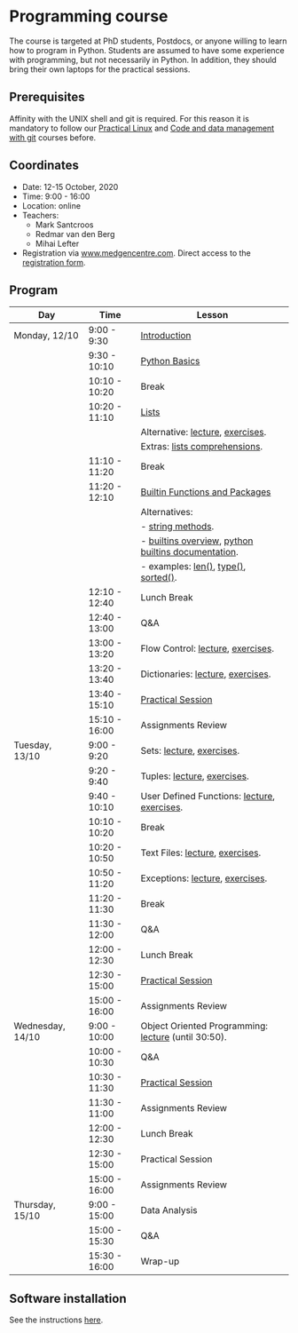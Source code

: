 Programming course
==================

The course is targeted at PhD students, Postdocs, or anyone willing to learn
how to program in Python. Students are assumed to have some experience with
programming, but not necessarily in Python. In addition, they should bring
their own laptops for the practical sessions.

## Prerequisites

Affinity with the UNIX shell and git is required. For this reason it is
mandatory to follow our
[Practical Linux](https://git.lumc.nl/courses/practical-linux-course)
and [Code and data management with git](https://git.lumc.nl/courses/gitcourse)
courses before.

## Coordinates

- Date: 12-15 October, 2020
- Time: 9:00 - 16:00
- Location: online
- Teachers:
  - Mark Santcroos
  - Redmar van den Berg
  - Mihai Lefter
- Registration via www.medgencentre.com. Direct access to the
[registration form](https://forms.lumc.nl/lumc2/PYTHONcourse).

Program
-------

| Day              |  Time         | Lesson                                                      |
|------------------|---------------|-------------------------------------------------------------|
| Monday, 12/10    | 9:00 - 9:30   | [Introduction][introduction]                                |
|                  | 9:30 - 10:10  | [Python Basics][basics]                                     |
|                  | 10:10 - 10:20 | Break                                                       |
|                  | 10:20 - 11:10 | [Lists][lists]                                              |
|                  |               | Alternative: [lecture][lists_socratica], [exercises][exercises_lists].|
|                  |               | Extras: [lists comprehensions][lists_comprehension].|
|                  | 11:10 - 11:20 | Break                                                       |
|                  | 11:20 - 12:10 | [Builtin Functions and Packages][builtins]                  |
|                  |               | Alternatives:                                               |
|                  |               | - [string methods][string_methods].                         |
|                  |               | - [builtins overview][builtins_overview], [python builtins documentation](https://docs.python.org/3/library/functions.html).|
|                  |               | - examples: [len()](https://www.youtube.com/watch?v=vV8faG_eLlw&list=PL4eU-_ytIUt_s4S9aZ6rLoP7aAUkj66gx&index=39), [type()](https://www.youtube.com/watch?v=25lXfMjkJTQ&list=PL4eU-_ytIUt_s4S9aZ6rLoP7aAUkj66gx&index=67), [sorted()](https://www.youtube.com/watch?v=t3Ot06TRspg&list=PL4eU-_ytIUt_s4S9aZ6rLoP7aAUkj66gx&index=61).  |
|                  | 12:10 - 12:40 | Lunch Break                                                 |
|                  | 12:40 - 13:00 | Q&A                                                         |
|                  | 13:00 - 13:20 | Flow Control: [lecture][flow_control_external], [exercises][exercises_flow_control].|
|                  | 13:20 - 13:40 | Dictionaries: [lecture][dictionaries_external], [exercises][exercises_dictionaries].|
|                  | 13:40 - 15:10 | [Practical Session](https://classroom.github.com/a/w4GAzuFt)|
|                  | 15:10 - 16:00 | Assignments Review                                          |
| Tuesday, 13/10   | 9:00 - 9:20   | Sets: [lecture][sets_external], [exercises][exercises_sets].|
|                  | 9:20 - 9:40   | Tuples: [lecture][tuples_external], [exercises][exercises_tuples].|
|                  | 9:40 - 10:10  | User Defined Functions: [lecture][functions_external], [exercises][exercises_functions].|                                      |
|                  | 10:10 - 10:20 | Break                                                       |
|                  | 10:20 - 10:50 | Text Files: [lecture][text_files_external], [exercises][exercises_text_files].|
|                  | 10:50 - 11:20 | Exceptions: [lecture][exceptions_external], [exercises][exercises_exceptions].|
|                  | 11:20 - 11:30 | Break                                                       |
|                  | 11:30 - 12:00 | Q&A                                                         |
|                  | 12:00 - 12:30 | Lunch Break                                                 |
|                  | 12:30 - 15:00 | [Practical Session](https://classroom.github.com/a/7xeF-pUg)|
|                  | 15:00 - 16:00 | Assignments Review                                          |
| Wednesday, 14/10 | 9:00 - 10:00  | Object Oriented Programming: [lecture][oop_traversy_media] (until 30:50).|
|                  | 10:00 - 10:30 | Q&A                                                         |
|                  | 10:30 - 11:30 | [Practical Session](https://classroom.github.com/a/6qjo5_hn)|
|                  | 11:30 - 11:00 | Assignments Review                                          |
|                  | 12:00 - 12:30 | Lunch Break                                                 |
|                  | 12:30 - 15:00 | Practical Session                                           |
|                  | 15:00 - 16:00 | Assignments Review                                          |
| Thursday, 15/10  | 9:00 - 15:00  | Data Analysis                                               |
|                  | 15:00 - 15:30 | Q&A                                                         |
|                  | 15:30 - 16:00 | Wrap-up                                                     |


Software installation
---------------------

See the instructions [here](https://docs.anaconda.com/anaconda/install/).

[basics]: https://campus.datacamp.com/courses/intro-to-python-for-data-science/chapter-1-python-basics?ex=1
[lists]: https://campus.datacamp.com/courses/intro-to-python-for-data-science/chapter-2-python-lists?ex=1
[builtins]: https://campus.datacamp.com/courses/intro-to-python-for-data-science/chapter-3-functions-and-packages?ex=1
[flow_control_external]: https://www.youtube.com/watch?v=RpoUAGp7Pcc
[dictionaries_external]: https://www.youtube.com/watch?v=XCcpzWs-CI4
[sets_external]: https://www.youtube.com/watch?v=sBvaPopWOmQ
[tuples_external]: https://www.youtube.com/watch?v=NI26dqhs2Rk
[functions_external]: https://www.youtube.com/watch?v=NE97ylAnrz4
[text_files_external]: https://www.youtube.com/watch?v=4mX0uPQFLDU
[exceptions_external]: https://www.youtube.com/watch?v=nlCKrKGHSSk
[oop_cs_dojo_1]: https://www.youtube.com/watch?v=8yjkWGRlUmY
[oop_cs_dojo_2]: https://www.youtube.com/watch?v=wfcWRAxRVBA
[oop_traversy_media]: https://www.youtube.com/watch?v=MikphENIrOo
[oop_tech_with_tim]: https://www.youtube.com/watch?v=JeznW_7DlB0&t=2213s
[data_analysis_external]: https://www.youtube.com/watch?v=r-uOLxNrNk8

[lists_socratica]: https://www.youtube.com/watch?v=ohCDWZgNIU0
[lists_comprehension]: https://www.youtube.com/watch?v=AhSvKGTh28Q
[string_methods]: https://www.youtube.com/watch?v=F2x20Ks4M8U
[builtins_overview]: https://www.youtube.com/watch?v=NBIs5FgYmB8&list=PL4eU-_ytIUt_s4S9aZ6rLoP7aAUkj66gx

[exercises_lists]: planning/exercises_lists.md
[exercises_flow_control]: planning/exercises_flow_control.md
[exercises_dictionaries]: planning/exercises_dictionaries.md
[exercises_sets]: planning/exercises_sets.md
[exercises_tuples]: planning/exercises_tuples.md
[exercises_functions]: planning/exercises_user_defined_functions.md
[exercises_text_files]: planning/exercises_text_files.md
[exercises_exceptions]: planning/exercises_exceptions.md

[introduction]: introduction/introduction/introduction.pdf?inline=false
[data_types]: https://git.lumc.nl/courses/programming-course/raw/master/introduction/data_types/data_types.pdf?inline=false
[flow_control]: https://git.lumc.nl/courses/programming-course/raw/master/introduction/flow_control/flow_control.pdf?inline=false
[functions]: https://git.lumc.nl/courses/programming-course/raw/master/introduction/functions/functions.pdf?inline=false
[strings]: https://git.lumc.nl/courses/programming-course/raw/master/more_python/more_01/more_01.pdf?inline=false
[std_library]: https://git.lumc.nl/courses/programming-course/raw/master/more_python/more_02/more_02.pdf?inline=false
[oop]: https://git.lumc.nl/courses/programming-course/raw/master/oop/oop.pdf
[jupyter_notebook]: http://nbviewer.ipython.org/urls/git.lumc.nl/courses/programming-course/raw/master/jupyter/05_jupyter.ipynb
[pandas]: http://nbviewer.ipython.org/urls/git.lumc.nl/courses/programming-course/raw/master/pandas/pandas.ipynb
